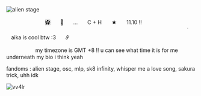 ![alien stage](https://github.com/user-attachments/assets/1c82ba0d-2ca7-469b-ba72-94e27b18b8bd)ㅤ

ㅤㅤㅤㅤㅤㅤㅤㅤ✿⃞ㅤㅤ🎐ㅤㅤ…ㅤㅤC + Hㅤㅤ★ㅤㅤ11.10 !!ㅤㅤㅤㅤㅤㅤㅤㅤㅤㅤㅤㅤㅤㅤㅤㅤㅤㅤㅤㅤㅤㅤㅤㅤㅤㅤㅤㅤㅤㅤㅤㅤㅤㅤㅤㅤㅤㅤ
ㅤㅤㅤㅤㅤㅤㅤㅤㅤㅤ˙ㅤㅤaika is cool btw :3ㅤㅤ𝜗

ㅤㅤㅤㅤㅤㅤmy timezone is GMT +8 !! u can see what time it is for me underneath my bio i think yeah

fandoms : alien stage, osc, mlp, sk8 infinity, whisper me a love song, sakura trick, uhh idk

<p align="left"> <img src="https://komarev.com/ghpvc/?username=vv4lr&label=superduperawesomepeople&color=#ff0688&style=flat" alt="vv4lr" /> </p>
 

 

<!--
**vv4lr/vv4lr** is a ✨ _special_ ✨ repository because its `README.md` (this file) appears on your GitHub profile.

Here are some ideas to get you started:

- 🔭 I’m currently working on ...
- 🌱 I’m currently learning ...
- 👯 I’m looking to collaborate on ...
- 🤔 I’m looking for help with ...
- 💬 Ask me about ...
- 📫 How to reach me: ...
- 😄 Pronouns: ...
- ⚡ Fun fact: ...
-->
